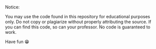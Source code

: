 Notice:

You may use the code found in this repository for educational purposes only. Do not copy or plagiarize without properly attributing the source. If you can find this code, so can your professor. No code is guaranteed to work.

Have fun 😁 

